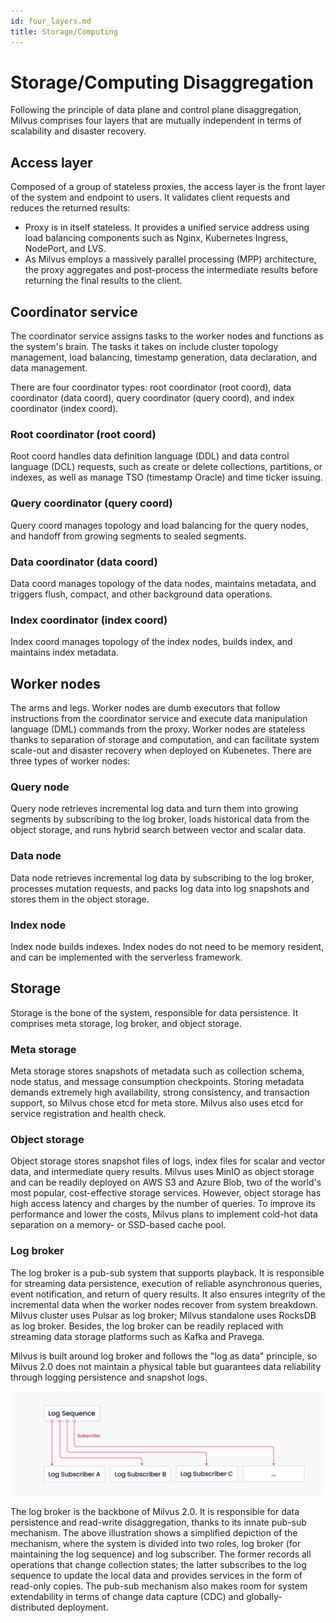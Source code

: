 ```yaml
---
id: four_layers.md
title: Storage/Computing
---
```


# Storage/Computing Disaggregation



Following the principle of data plane and control plane disaggregation, Milvus comprises four layers that are mutually independent in terms of scalability and disaster recovery.

## Access layer

Composed of a group of stateless proxies, the access layer is the front layer of the system and endpoint to users. It validates client requests and reduces the returned results: 

- Proxy is in itself stateless. It provides a unified service address using load balancing components such as Nginx, Kubernetes Ingress, NodePort, and LVS. 
- As Milvus employs a massively parallel processing (MPP) architecture, the proxy aggregates and post-process the intermediate results before returning the final results to the client.  

## Coordinator service

The coordinator service assigns tasks to the worker nodes and functions as the system's brain. The tasks it takes on include cluster topology management, load balancing, timestamp generation, data declaration, and data management. 

There are four coordinator types: root coordinator (root coord), data coordinator (data coord), query coordinator (query coord), and index coordinator (index coord).

### Root coordinator (root coord)

Root coord handles data definition language (DDL) and data control language (DCL) requests, such as create or delete collections, partitions, or indexes, as well as manage TSO (timestamp Oracle) and time ticker issuing.

### Query coordinator (query coord)

Query coord manages topology and load balancing for the query nodes, and handoff from growing segments to sealed segments.

### Data coordinator (data coord)

Data coord manages topology of the data nodes, maintains metadata, and triggers flush, compact, and other background data operations. 

### Index coordinator (index coord)

Index coord manages topology of the index nodes, builds index, and maintains index metadata.

## Worker nodes

The arms and legs. Worker nodes are dumb executors that follow instructions from the coordinator service and execute data manipulation language (DML) commands from the proxy. Worker nodes are stateless thanks to separation of storage and computation, and can facilitate system scale-out and disaster recovery when deployed on Kubenetes. There are three types of worker nodes: 

### Query node

Query node retrieves incremental log data and turn them into growing segments by subscribing to the log broker, loads historical data from the object storage, and runs hybrid search between vector and scalar data. 

### Data node

Data node retrieves incremental log data by subscribing to the log broker, processes mutation requests, and packs log data into log snapshots and stores them in the object storage. 

### Index node

Index node builds indexes.  Index nodes do not need to be memory resident, and can be implemented with the serverless framework. 

## Storage

Storage is the bone of the system, responsible for data persistence. It comprises meta storage, log broker, and object storage.

### Meta storage

Meta storage stores snapshots of metadata such as collection schema, node status, and message consumption checkpoints. Storing metadata demands extremely high availability, strong consistency, and transaction support, so Milvus chose etcd for meta store. Milvus also uses etcd for service registration and health check. 

### Object storage

Object storage stores snapshot files of logs, index files for scalar and vector data, and intermediate query results. Milvus uses MinIO as object storage and can be readily deployed on AWS S3 and Azure Blob, two of the world's most popular, cost-effective storage services. However, object storage has high access latency and charges by the number of queries. To improve its performance and lower the costs, Milvus plans to implement cold-hot data separation on a memory- or SSD-based cache pool.

### Log broker 

The log broker is a pub-sub system that supports playback. It is responsible for streaming data persistence, execution of reliable asynchronous queries, event notification, and return of query results. It also ensures integrity of the incremental data when the worker nodes recover from system breakdown. Milvus cluster uses Pulsar as log broker; Milvus standalone uses RocksDB as log broker. Besides, the log broker can be readily replaced with streaming data storage platforms such as Kafka and Pravega. 

Milvus is built around log broker and follows the "log as data" principle, so Milvus 2.0 does not maintain a physical table but guarantees data reliability through logging persistence and snapshot logs. 

![Log_mechanism](../../../assets/log_mechanism.png)

The log broker is the backbone of Milvus 2.0. It is responsible for data persistence and read-write disaggregation, thanks to its innate pub-sub mechanism. The above illustration shows a simplified depiction of the mechanism, where the system is divided into two roles, log broker (for maintaining the log sequence) and log subscriber. The former records all operations that change collection states; the latter subscribes to the log sequence to update the local data and provides services in the form of read-only copies. The pub-sub mechanism also makes room for system extendability in terms of change data capture (CDC) and globally-distributed deployment. 
